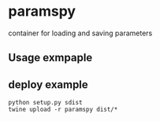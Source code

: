 # paramspy
container for loading and saving parameters

## Usage exmpaple


## deploy example
```
python setup.py sdist
twine upload -r paramspy dist/*
```



